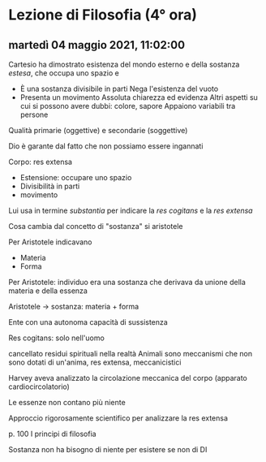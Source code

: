 
# Lezione di Filosofia (4° ora)

## martedì 04 maggio 2021, 11:02:00

Cartesio ha dimostrato esistenza del mondo esterno e della sostanza *estesa*, che occupa uno spazio e 
* È una sostanza divisibile in parti
Nega l'esistenza del vuoto
* Presenta un movimento
Assoluta chiarezza ed evidenza
Altri aspetti su cui si possono avere dubbi: colore, sapore
Appaiono variabili tra persone

Qualità primarie (oggettive) e secondarie (soggettive)

Dio è garante dal fatto che non possiamo essere ingannati

Corpo: res extensa

* Estensione: occupare uno spazio
* Divisibilità in parti
* movimento

Lui usa in termine *substantia* per indicare la *res cogitans* e la *res extensa*

Cosa cambia dal concetto di "sostanza" si aristotele

Per Aristotele indicavano 
* Materia
* Forma


Per Aristotele: individuo era una sostanza che derivava da unione della materia e della essenza

Aristotele -> sostanza: materia + forma

Ente con una autonoma capacità di sussistenza

Res cogitans: solo nell'uomo

cancellato residui spirituali nella realtà
Animali sono meccanismi che non sono dotati di un'anima, res extensa, meccanicistici

Harvey aveva analizzato la circolazione meccanica del corpo (apparato cardiocircolatorio)

Le essenze non contano più niente

Approccio rigorosamente scientifico per analizzare la res extensa


p. 100
I principi di filosofia

Sostanza non ha bisogno di niente per esistere se non di DI
<!--stackedit_data:
eyJoaXN0b3J5IjpbMTg0ODU1MTI1MCwyNTIzNTg0MjEsMTk4OT
IyNjY4N119
-->